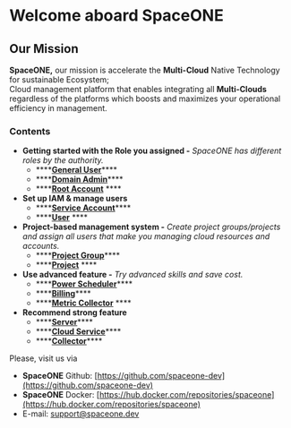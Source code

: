 # Welcome aboard SpaceONE

## Our Mission

**SpaceONE,** our mission is accelerate the **Multi-Cloud** Native Technology for sustainable Ecosystem;   
Cloud management platform that enables integrating all **Multi-Clouds** regardless of the platforms which boosts and maximizes your operational efficiency in management.

### **Contents**

* **Getting started with the Role you assigned -** _SpaceONE has different roles by the authority._
  * \*\*\*\*[**General User**](general-user.md)\*\*\*\*
  * \*\*\*\*[**Domain Admin**](domain-admin.md)\*\*\*\*
  * \*\*\*\*[**Root Account**](root-account.md) ****
* **Set up IAM & manage users**
  * \*\*\*\*[**Service Account**](identity/service-account/)\*\*\*\*
  * \*\*\*\*[**User**](https://app.gitbook.com/@spaceone-dev/s/user-guide/~/drafts/-MTj0zOorCoTYWTlBsvJ/v/master/identity/user) ****
* **Project-based management system -** _Create project groups/projects and assign all users that make you managing cloud resources and accounts._
  * \*\*\*\*[**Project Group**](project/project-group-management.md)\*\*\*\*
  * \*\*\*\*[**Project**](project/project-management.md) ****
* **Use advanced feature -** _Try advanced skills and save cost._
  * \*\*\*\*[**Power Scheduler**](advanced-topic/power-scheduler-quick-start.md)\*\*\*\*
  * \*\*\*\*[**Billing**](advanced-topic/billing-quick-start.md)\*\*\*\*
  * \*\*\*\*[**Metric Collector**](advanced-topic/metric-collector-quick-start.md) ****
* **Recommend strong feature**
  * \*\*\*\*[**Server**](https://app.gitbook.com/@spaceone-dev/s/user-guide/~/drafts/-MTj0zOorCoTYWTlBsvJ/v/master/inventory/untitled)\*\*\*\*
  * \*\*\*\*[**Cloud Service**](https://app.gitbook.com/@spaceone-dev/s/user-guide/~/drafts/-MTj0zOorCoTYWTlBsvJ/v/master/inventory/cloudservice-beta)\*\*\*\*
  * \*\*\*\*[**Collector**](https://app.gitbook.com/@spaceone-dev/s/user-guide/~/drafts/-MTj0zOorCoTYWTlBsvJ/v/master/plugin/collector)\*\*\*\*



Please, visit us via

* **SpaceONE**  Github: [https://github.com/spaceone-dev](https://github.com/spaceone-dev) 
* **SpaceONE**  Docker: [https://hub.docker.com/repositories/spaceone](https://hub.docker.com/repositories/spaceone) 
* E-mail: support@spaceone.dev

